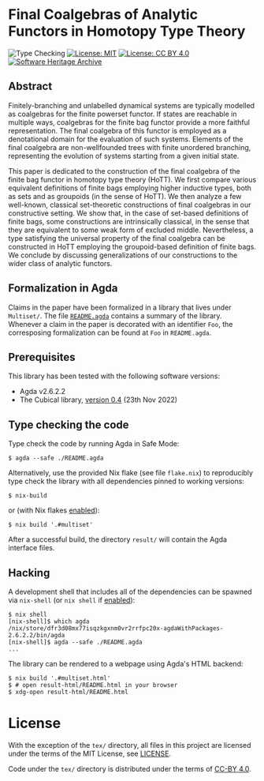 # Final Coalgebras of Analytic Functors in Homotopy Type Theory

![Type Checking](https://github.com/phijor/agda-cubical-multiset/actions/workflows/typecheck.yaml/badge.svg)
[![License: MIT](https://img.shields.io/badge/License-MIT-yellow.svg)](https://opensource.org/licenses/MIT)
[![License: CC BY 4.0](https://img.shields.io/badge/License-CC_BY_4.0-lightgrey.svg)](https://creativecommons.org/licenses/by/4.0/)
[![Software Heritage Archive](https://archive.softwareheritage.org/badge/origin/https://github.com/phijor/agda-cubical-multiset/)](https://archive.softwareheritage.org/browse/origin/?origin_url=https://github.com/phijor/agda-cubical-multiset)


## Abstract

Finitely-branching and unlabelled dynamical systems are typically modelled as coalgebras for the finite powerset functor.
If states are reachable in multiple ways, coalgebras for the finite bag functor provide a more faithful representation.
The final coalgebra of this functor is employed as a denotational domain for the evaluation of such systems.
Elements of the final coalgebra are non-wellfounded trees with finite unordered branching,
representing the evolution of systems starting from a given initial state.

This paper is dedicated to the construction of the final coalgebra of the finite bag functor in homotopy type theory (HoTT).
We first compare various equivalent definitions of finite bags employing higher inductive types, both as sets and as groupoids (in the sense of HoTT).
We then analyze a few well-known, classical set-theoretic constructions of final coalgebras in our constructive setting.
We show that, in the case of set-based definitions of finite bags,
some constructions are intrinsically classical, in the sense that they are equivalent to some weak form of excluded middle.
Nevertheless, a type satisfying the universal property of the final coalgebra can be constructed in HoTT employing the groupoid-based definition of finite bags.
We conclude by discussing generalizations of our constructions to the wider class of analytic functors.

## Formalization in Agda

Claims in the paper have been formalized in a library that lives under `Multiset/`.
The file [`README.agda`](https://phijor.github.io/agda-cubical-multiset/README.html) contains a summary of the library.
Whenever a claim in the paper is decorated with an identifier `Foo`,
the corresposing formalization can be found at `Foo` in `README.agda`.

## Prerequisites

This library has been tested with the following software versions:
 * Agda v2.6.2.2
 * The Cubical library, [version 0.4](https://github.com/agda/cubical/releases/tag/v0.4) (23th Nov 2022)

## Type checking the code

Type check the code by running Agda in Safe Mode:

```console
$ agda --safe ./README.agda
```

Alternatively, use the provided Nix flake (see file `flake.nix`) to reproducibly
type check the library with all dependencies pinned to working versions:

```console
$ nix-build
```

or (with Nix flakes [enabled](https://nixos.wiki/wiki/Flakes#Enable_flakes)):

```console
$ nix build '.#multiset'
```

After a successful build, the directory `result/` will contain the Agda interface files.


## Hacking

A development shell that includes all of the dependencies can be spawned via `nix-shell`
(or `nix shell` if [enabled](https://nixos.wiki/wiki/Nix_command)):

```console
$ nix shell
[nix-shell]$ which agda
/nix/store/dfr3d08mx77isqzkgxnm0vr2rrfpc20x-agdaWithPackages-2.6.2.2/bin/agda
[nix-shell]$ agda --safe ./README.agda
...
```

The library can be rendered to a webpage using Agda's HTML backend:

```console
$ nix build '.#multiset.html'
$ # open result-html/README.html in your browser
$ xdg-open result-html/README.html
```

# License

With the exception of the `tex/` directory, all files in this project are
licensed under the terms of the MIT License, see [LICENSE](LICENSE).

Code under the `tex/` directory is distributed under the terms of [CC-BY 4.0](https://creativecommons.org/licenses/by/4.0/).
